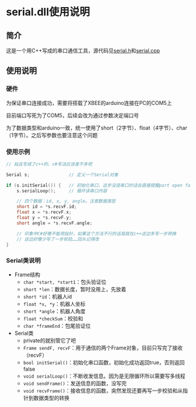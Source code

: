 # serial.dll使用说明

## 简介
这是一个用C++写成的串口通信工具，源代码见[serial.h](https://github.com/zliaky/Swarm/blob/master/storage/serial/serial/serial.h)和[serial.cpp](https://github.com/zliaky/Swarm/blob/master/storage/serial/serial/serial.cpp)

## 使用说明
### 硬件
为保证串口连接成功，需要将搭载了XBEE的arduino连接在PC的COM5上

目前端口写死为了COM5，后续会改为通过参数决定端口号

为了数据类型和arduino一致，统一使用了short（2字节）、float（4字节）、char（1字节）。之后写参数也要注意这个问题

### 使用示例
```c++
// 姑且写成了c++的，c#写法应该差不多吧

Serial s;		       	// 定义一个Serial对象

if (s.initSerial()) {	// 初始化串口，这步没连串口的话会直接提醒port open failed并返回false
	s.serialLoop();		// 循环读串口内容

	// 四个数据：id, x, y, angle。注意数据类型
	short id = *s.recvF.id;
	float x = *s.recvF.x;
	float y = *s.recvF.y;
	short angle = *s.recvF.angle;

	// 印象中C#好像不能用指针，如果这个方法不行的话我就在c++这边多写一步转换
	// 这边好像少写了一步校验……回头记得改
}
```

### Serial类说明
- Frame结构
   - `char *start, *start1`：包头验证位
   - `short *len`：数据长度，暂时没用上，先放着
   - `short *id`：机器人id
   - `float *x, *y`：机器人坐标
   - `short *angle`：机器人角度
   - `float *checkSum`：校验和
   - `char *frameEnd`：包尾验证位
- Serial类
   - private的就别管它了吧
   - `Frame sendF, recvF`：用于通信的两个Frame对象，目前只写完了接收（recvF）
   - `bool initSerial()`：初始化串口函数，初始化成功返回true，否则返回false
   - `void serialLoop()`：不断收发信息。因为是无限循环所以需要写多线程
   - `void sendFrame()`：发送信息的函数，没写完
   - `void recvFrame()`：接收信息的函数，突然发现还要再写一步校验和从指针到数据类型的转换
